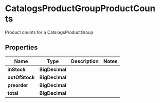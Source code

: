 

# CatalogsProductGroupProductCounts

Product counts for a CatalogsProductGroup

## Properties

| Name | Type | Description | Notes |
|------------ | ------------- | ------------- | -------------|
|**inStock** | **BigDecimal** |  |  |
|**outOfStock** | **BigDecimal** |  |  |
|**preorder** | **BigDecimal** |  |  |
|**total** | **BigDecimal** |  |  |



